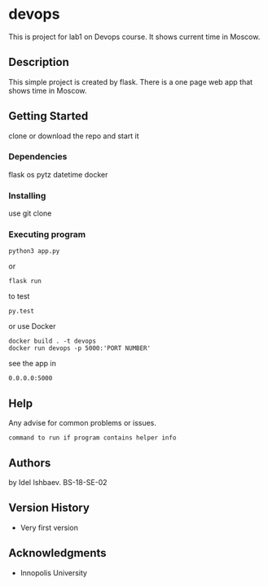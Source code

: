 # devops

This is project for lab1 on Devops course. It shows current time in Moscow.

## Description

This simple project is created by flask. There is a one page web app that shows time in Moscow.

## Getting Started
clone or download the repo and start it
### Dependencies
flask
os
pytz
datetime
docker
### Installing

use git clone

### Executing program

```
python3 app.py
```
or 
```
flask run
```
to test
```
py.test
```
or use Docker
```
docker build . -t devops
docker run devops -p 5000:'PORT NUMBER'
```
see the app in 
```
0.0.0.0:5000
```

## Help

Any advise for common problems or issues.
```
command to run if program contains helper info
```

## Authors

by Idel Ishbaev. BS-18-SE-02

## Version History
- Very first version

## Acknowledgments
- Innopolis University
